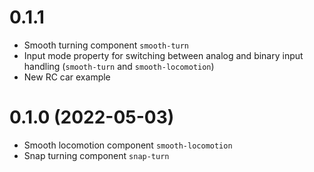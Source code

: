 # 0.1.1
 * Smooth turning component `smooth-turn`
 * Input mode property for switching between analog and binary input handling (`smooth-turn` and `smooth-locomotion`)
 * New RC car example

# 0.1.0 (2022-05-03)
 * Smooth locomotion component `smooth-locomotion`
 * Snap turning component `snap-turn`